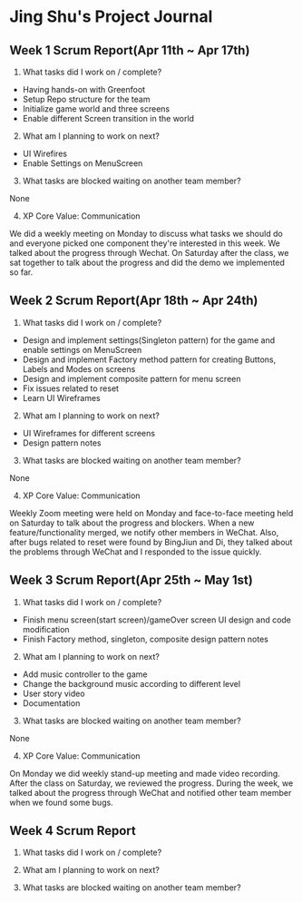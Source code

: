 # Jing Shu's Project Journal

## Week 1 Scrum Report(Apr 11th ~ Apr 17th)
1. What tasks did I work on / complete?
* Having hands-on with Greenfoot
* Setup Repo structure for the team
* Initialize game world and three screens
* Enable different Screen transition in the world

2. What am I planning to work on next?
* UI Wirefires
* Enable Settings on MenuScreen

3. What tasks are blocked waiting on another team member?

None

4. XP Core Value: Communication

We did a weekly meeting on Monday to discuss what tasks we should do and everyone picked one component they're interested in this week. We talked about the progress through Wechat. On Saturday after the class, we sat together to talk about the progress and did the demo we implemented so far.

## Week 2 Scrum Report(Apr 18th ~ Apr 24th)
1. What tasks did I work on / complete?
* Design and implement settings(Singleton pattern) for the game and enable settings on MenuScreen
* Design and implement Factory method pattern for creating Buttons, Labels and Modes on screens
* Design and implement composite pattern for menu screen
* Fix issues related to reset
* Learn UI Wireframes  

2. What am I planning to work on next?
* UI Wireframes for different screens 
* Design pattern notes

3. What tasks are blocked waiting on another team member?

None

4. XP Core Value: Communication

Weekly Zoom meeting were held on Monday and face-to-face meeting held on Saturday to talk about the progress and blockers. When a new feature/functionality merged, we notify other members in WeChat. Also, after bugs related to reset were found by BingJiun and Di, they talked about the problems through WeChat and I responded to the issue quickly.

## Week 3 Scrum Report(Apr 25th ~ May 1st)
1. What tasks did I work on / complete?
* Finish menu screen(start screen)/gameOver screen UI design and code modification 
* Finish Factory method, singleton, composite design pattern notes

2. What am I planning to work on next?
* Add music controller to the game
* Change the background music according to different level
* User story video
* Documentation

3. What tasks are blocked waiting on another team member?

None

4. XP Core Value: Communication

On Monday we did weekly stand-up meeting and made video recording. After the class on Saturday, we reviewed the progress. During the week, we talked about the progress through WeChat and notified other team member when we found some bugs. 

## Week 4 Scrum Report
1. What tasks did I work on / complete?

2. What am I planning to work on next?

3. What tasks are blocked waiting on another team member?

